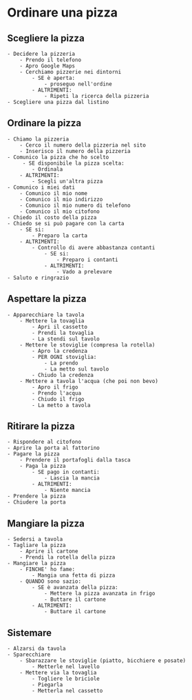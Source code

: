# Ordinare una pizza  


## Scegliere la pizza 
    - Decidere la pizzeria
        - Prendo il telefono
        - Apro Google Maps
        - Cerchiamo pizzerie nei dintorni 
            - SE è aperta: 
                - proseguo nell'ordine
            - ALTRIMENTI: 
                - Ripeti la ricerca della pizzeria 
    - Scegliere una pizza dal listino

## Ordinare la pizza 
    - Chiamo la pizzeria 
        - Cerco il numero della pizzeria nel sito
        - Inserisco il numero della pizzeria
    - Comunico la pizza che ho scelto
         - SE disponibile la pizza scelta: 
            - Ordinala
        - ALTRIMENTI: 
            - Scegli un'altra pizza
    - Comunico i miei dati 
        - Comunico il mio nome 
        - Comunico il mio indirizzo 
        - Comunico il mio numero di telefono 
        - Comunico il mio citofono 
    - Chiedo il costo della pizza 
    - Chiedo se si può pagare con la carta
        - SE si: 
            - Preparo la carta 
        - ALTRIMENTI: 
            - Controllo di avere abbastanza contanti
                - SE si: 
                    - Preparo i contanti
                - ALTRIMENTI: 
                    - Vado a prelevare
    - Saluto e ringrazio

##  Aspettare la pizza 
    - Apparecchiare la tavola  
        - Mettere la tovaglia  
            - Apri il cassetto 
            - Prendi la tovaglia 
            - La stendi sul tavolo 
        - Mettere le stoviglie (compresa la rotella) 
            - Apro la credenza 
            - PER OGNI stoviglia: 
                - La prendo 
                - La metto sul tavolo 
            - Chiudo la credenza 
        - Mettere a tavola l'acqua (che poi non bevo)
            - Apro il frigo
            - Prendo l'acqua 
            - Chiudo il frigo
            - La metto a tavola

## Ritirare la pizza
    - Rispondere al citofono
    - Aprire la porta al fattorino 
    - Pagare la pizza 
        - Prendere il portafogli dalla tasca 
        - Paga la pizza
            - SE pago in contanti: 
                - Lascia la mancia 
            - ALTRIMENTI: 
                - Niente mancia
    - Prendere la pizza 
    - Chiudere la porta 

## Mangiare la pizza 
    - Sedersi a tavola
    - Tagliare la pizza 
        - Aprire il cartone
        - Prendi la rotella della pizza 
    - Mangiare la pizza 
        - FINCHE' ho fame:
            - Mangia una fetta di pizza 
        - QUANDO sono sazio: 
            - SE è avanzata della pizza: 
                - Mettere la pizza avanzata in frigo 
                - Buttare il cartone 
            - ALTRIMENTI:
                - Buttare il cartone 


## Sistemare  
    - Alzarsi da tavola 
    - Sparecchiare 
        - Sbarazzare le stoviglie (piatto, bicchiere e posate)
            - Metterle nel lavello
        - Mettere via la tovaglia 
            - Togliere le briciole 
            - Piegarla 
            - Metterla nel cassetto 